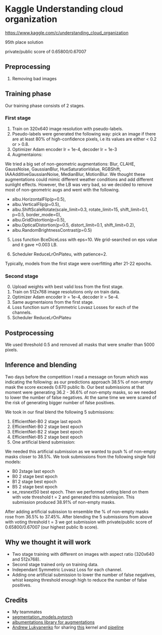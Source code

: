 
# Kaggle Understanding cloud organization
https://www.kaggle.com/c/understanding_cloud_organization

95th place solution 

private/public score of 0.65800/0.67007

## Preprocessing
1. Removing bad images

## Training phase
Our training phase consists of 2 stages.

### First stage
1. Train on 320x640 image resolution with pseudo-labels.
2. Pseudo-labels were generated the following way: pick an image if there are at least 80% of high-confidence pixels, i.e its values are either < 0.2 or > 0.8. 
3. Optimizer Adam encoder lr = 1e-4, decoder lr = 1e-3
4. Augmentaions: 

 We tried a big set of non-geometric augmentations:
  Blur, CLAHE, GaussNoise, GaussianBlur, HueSaturationValue, RGBShift, IAAAdditiveGaussianNoise, MedianBlur, MotionBlur. We thought these augmentations could mimic different weather conditions and add different sunlight effects. However, the LB was very bad, so we decided to remove most of non-geometric augs and went with the following.

  * albu.HorizontalFlip(p=0.5),
  * albu.VerticalFlip(p=0.5),
  * albu.ShiftScaleRotate(scale_limit=0.3, rotate_limit=15, shift_limit=0.1, p=0.5, border_mode=0),
  * albu.GridDistortion(p=0.5),
  * albu.OpticalDistortion(p=0.5, distort_limit=0.1, shift_limit=0.2),
  * albu.RandomBrightnessContrast(p=0.5)
  
 5. Loss function BceDiceLoss with eps=10. 
  We grid-searched on eps value and it gave +0.003 LB.
 
 6. Scheduler ReduceLrOnPlateu, with patience=2.
 
 Typically, models from the first stage were overfitting after 21-22 epochs.

### Second stage

0. Upload weights with best valid loss from the first stage. 
1. Train on 512x768 image resolutions only on train data.
2. Optimizer Adam encoder lr = 1e-4, decoder lr = 5e-4.
3. Same augmentaions from the first stage.
4. Loss function sum of Symmetric Lovasz Losses for each of the channels.
5. Scheduler ReduceLrOnPlateu

## Postprocessing

We used threshold 0.5 and removed all masks that were smaller than 5000 pixels. 

## Inference and blending

Two days before the competition I read a message on forum which was indicating the following: as our predictions approach 38.5% of non-empty mask the score exceeds 0.670 public lb. Our best submissions at that moment were generating 36.2 - 36.6% of non-empty masks, so we needed to lower the number of false negatives. At the same time we were scared of the risk of generating bigger number of false positives. 

We took in our final blend the following 5 submissions:
1. EfficientNet-B0 2 stage last epoch 
2. EfficientNet-B0 2 stage best epoch
3. EfficientNet-B2 2 stage best epoch
4. EfficientNet-B5 2 stage best epoch
5. One artificial blend submission:

We needed this artificial submission as we wanted to push % of non-empty masks closer to 38.5%.
 We took submissions from the following single fold models:
  * B0 2stage last epoch
  * B0 2 stage best epoch
  * B1 2 stage best epoch
  * B5 2 stage best epoch
  * se_resnext50 best epoch. 
 Then we performed voting blend on them with vote threshold t = 2 and generated this submission. This submission produced 38.91% of non-empty masks. 

After adding artificial subission to ensemble the % of non-empty masks rose from 36.5% to 37.45%. After blending the 5 submissions from above with voting threshold t = 3 we got submission with private/public score of 0.65800/0.67007 (our highest public lb score).

## Why we thought it will work
* Two stage training with different on images with aspect ratio (320x640 and 512x768).
* Second stage trained only on training data.
* Independant Symmetric Lovasz Loss for each channel.
* Adding one artificial submission to lower the number of false negatives, whist keeping threshold enough high to reduce the number of false positives.

## Credits

* My teammates
* [segmentation_models.pytorch](https://github.com/qubvel/segmentation_models.pytorch)
* [albumentations library for augmentations](https://github.com/albumentations-team/albumentations)
* [Andrew Lukyanenko](https://www.kaggle.com/artgor) for sharing [this](https://www.kaggle.com/artgor/segmentation-in-pytorch-using-convenient-tools) kernel and [pipeline](https://github.com/Erlemar/Understanding-Clouds-from-Satellite-Images)
